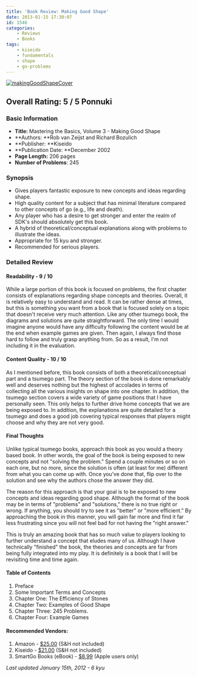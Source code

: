 ```yaml
---
title: 'Book Review: Making Good Shape'
date: 2013-01-15 17:30:07
id: 1546
categories:
	- Reviews
	- Books
tags:
	- kiseido
	- fundamentals
	- shape
	- go-problems
---
```


[![makingGoodShapeCover](http://www.bengozen.com/wp-content/uploads/2012/12/makingGoodShapeCover.jpg)](http://www.bengozen.com/wp-content/uploads/2012/12/makingGoodShapeCover.jpg)

## Overall Rating: 5 / 5 Ponnuki

### Basic Information

*   **Title:** Mastering the Basics, Volume 3 - Making Good Shape
*   **Authors: **Rob van Zeijst and Richard Bozulich
*   **Publisher: **Kiseido
*   **Publication Date: **December 2002
*   **Page Length:** 206 pages
*   **Number of Problems**: 245

### Synopsis

*   Gives players fantastic exposure to new concepts and ideas regarding shape.
*   High quality content for a subject that has minimal literature compared to other concepts of go (e.g., life and death).
*   Any player who has a desire to get stronger and enter the realm of SDK's should absolutely get this book.
*   A hybrid of theoretical/conceptual explanations along with problems to illustrate the ideas.
*   Appropriate for 15 kyu and stronger.
*   Recommended for serious players.
<!--more-->

### Detailed Review

#### Readability - 9 / 10

While a large portion of this book is focused on problems, the first chapter consists of explanations regarding shape concepts and theories. Overall, it is relatively easy to understand and read. It can be rather dense at times, but this is something you want from a book that is focused solely on a topic that doesn't receive very much attention. Like any other tsumego book, the diagrams and solutions are quite straightforward. The only time I would imagine anyone would have any difficulty following the content would be at the end when example games are given. Then again, I always find those hard to follow and truly grasp anything from. So as a result, I'm not including it in the evaluation.

#### Content Quality - 10 / 10

As I mentioned before, this book consists of both a theoretical/conceptual part and a tsumego part. The theory section of the book is done remarkably well and deserves nothing but the highest of accolades in terms of collecting all the various insights on shape into one chapter. In addition, the tsumego section covers a wide variety of game positions that I have personally seen. This only helps to further drive home concepts that we are being exposed to. In addition, the explanations are quite detailed for a tsumego and does a good job covering typical responses that players might choose and why they are not very good.

#### Final Thoughts

Unlike typical tsumego books, approach this book as you would a theory based book. In other words, the goal of the book is being exposed to new concepts and not "solving the problem." Spend a couple minutes or so on each one, but no more, since the solution is often (at least for me) different from what you can come up with. Once you've done that, flip over to the solution and see why the authors chose the answer they did.

The reason for this approach is that your goal is to be exposed to new concepts and ideas regarding good shape. Although the format of the book may be in terms of "problems" and "solutions," there is no true right or wrong. If anything, you should try to see it as "better" or "more efficient." By approaching the book in this manner, you will gain far more and find it far less frustrating since you will not feel bad for not having the "right answer."

This is truly an amazing book that has so much value to players looking to further understand a concept that eludes many of us. Although I have technically "finished" the book, the theories and concepts are far from being fully integrated into my play. It is definitely is a book that I will be revisiting time and time again.

#### Table of Contents

1.  Preface
2.  Some Important Terms and Concepts
3.  Chapter One: The Efficiency of Stones
4.  Chapter Two: Examples of Good Shape
5.  Chapter Three: 245 Problems.
6.  Chapter Four: Example Games

#### Recommended Vendors:

1.  Amazon - [$25.00](http://www.amazon.com/gp/product/4906574734/ref=as_li_ss_tl?ie=UTF8&amp;tag=be09a-20&amp;linkCode=as2&amp;camp=1789&amp;creative=390957&amp;creativeASIN=4906574734 "Amazon Purchase Link") (S&amp;H not included)
2.  Kiseido - [$21.00](http://www.kiseido.com/go_books.htm "Kiseido Order Form") (S&amp;H not included)
3.  SmartGo Books (eBook) - [$8.99](http://www.smartgo.com/booksbycategory.htm) (Apple users only)

_Last updated January 15th, 2012 - 6 kyu_
